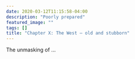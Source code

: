 ```yaml
---
date: 2020-03-12T11:15:58-04:00
description: "Poorly prepared"
featured_image: ""
tags: []
title: "Chapter X: The West – old and stubborn"
---
```


The unmasking of ...
